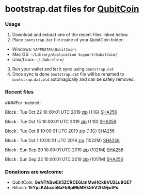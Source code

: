 # bootstrap.dat files for [QubitCoin](https://qubitcoin.cc/)

### Usage

1. Download and extract one of the recent files linked below.
2. Place `bootstrap.dat` file inside of your QubitCoin folder:
 - Windows: `%APPDATA%\QubitCoin\`
 - Mac OS: `~/Library/Application Support/QubitCoin/`
 - Unix/Linux: `~/.QubitCoin/`
3. Run your wallet and let it sync using `bootstrap.dat`
4. Once sync is done `bootstrap.dat` file will be renamed to `bootstrap.dat.old` automagically and can be safely removed.

### Recent files

####For mainnet:

Block : Tue Oct 22 10:00:01 UTC 2019 [zip](https://this-is-my.life/qJh4j/bootstrap.dat.20191022.zip) (1.1G) [SHA256](https://this-is-my.life/mcboo/sha256.txt)

Block : Tue Oct 15 10:00:01 UTC 2019 [zip](https://this-is-my.life/iA6Wf/bootstrap.dat.20191015.zip) (1.1G) [SHA256](https://this-is-my.life/6ekcU/sha256.txt)

Block : Tue Oct  8 10:00:01 UTC 2019 [zip](https://this-is-my.life/bK0Ur/bootstrap.dat.20191008.zip) (1.1G) [SHA256](https://this-is-my.life/QKdrI/sha256.txt)

Block : Tue Oct  1 10:00:01 UTC 2019 [zip](https://this-is-my.life/10hD5O/bootstrap.dat.20191001.zip) (1022M) [SHA256](https://this-is-my.life/vmK8l/sha256.txt)

Block : Sun Sep 29 10:00:01 UTC 2019 [zip](https://this-is-my.life/12cJKE/bootstrap.dat.20190929.zip) (1021M) [SHA256](https://this-is-my.life/15iNm8/sha256.txt)

Block : Sun Sep 22 10:00:01 UTC 2019 [zip](https://this-is-my.life/5RCsT/bootstrap.dat.20190922.zip) (1017M) [SHA256](https://this-is-my.life/kUS1S/sha256.txt)

### Donations are welcome:

- QubitCoin: **GeNTNSwEh5ZCRCE6LtnMwHCk8VU2Lu8QE7**
- Bitcoin: **1EYpLKAbxs5BaFbBpMkMHk5EV2tk9jwtPo**
